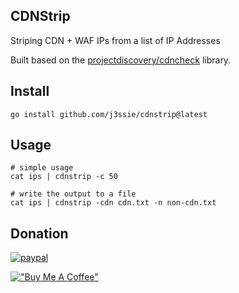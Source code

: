 ## CDNStrip

Striping CDN + WAF IPs from a list of IP Addresses

Built based on the [projectdiscovery/cdncheck](github.com/projectdiscovery/cdncheck) library.

## Install

```shell
go install github.com/j3ssie/cdnstrip@latest
```

## Usage

```shell
# simple usage
cat ips | cdnstrip -c 50

# write the output to a file
cat ips | cdnstrip -cdn cdn.txt -n non-cdn.txt
```

## Donation

[![paypal](https://www.paypalobjects.com/en_US/i/btn/btn_donateCC_LG.gif)](https://paypal.me/j3ssiejjj)

[!["Buy Me A Coffee"](https://www.buymeacoffee.com/assets/img/custom_images/orange_img.png)](https://www.buymeacoffee.com/j3ssie)
